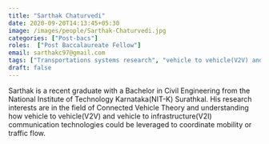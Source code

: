 ```yaml
---
title: "Sarthak Chaturvedi"
date: 2020-09-20T14:13:45+05:30
image: /images/people/Sarthak-Chaturvedi.jpg
categories: ["Post-bacs"]
roles:  ["Post Baccalaureate Fellow"]
email: sarthakc97@gmail.com
tags: ["Transportations systems research", "vehicle to vehicle(V2V) and vehicle to infrastructure(V2I) communication"]
draft: false
---
```


Sarthak is a recent graduate with a Bachelor in Civil Engineering from the National Institute of Technology Karnataka(NIT-K) Surathkal. His research interests are in the field of Connected Vehicle Theory and understanding how vehicle to vehicle(V2V) and vehicle to infrastructure(V2I) communication technologies could be leveraged to coordinate mobility or traffic flow.